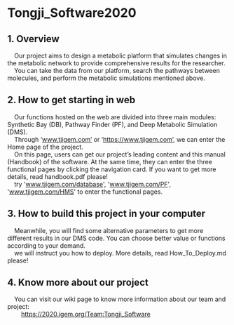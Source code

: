 # Tongji_Software2020
## 1. Overview

&nbsp;&nbsp;&nbsp;&nbsp;Our project aims to design a metabolic platform that simulates changes in the metabolic network to provide comprehensive results for the researcher.  
&nbsp;&nbsp;&nbsp;&nbsp;You can take the data from our platform, search the pathways between molecules, and perform the metabolic simulations mentioned above.  
  
## 2. How to get starting in web

&nbsp;&nbsp;&nbsp;&nbsp;Our functions hosted on the web are divided into three main modules: Synthetic Bay (DB), Pathway Finder (PF), and Deep Metabolic Simulation (DMS).   
&nbsp;&nbsp;&nbsp;&nbsp;Through ‘www.tjigem.com’ or ‘https://www.tjigem.com’, we can enter the Home page of the project.  
&nbsp;&nbsp;&nbsp;&nbsp;On this page, users can get our project’s leading content and this manual (Handbook) of the software. At the same time, they can enter the three functional pages by clicking the navigation card. If you want to get more details, read handbook.pdf please!  
&nbsp;&nbsp;&nbsp;&nbsp;try 'www.tjigem.com/database', 'www.tjigem.com/PF', 'www.tjigem.com/HMS' to enter the functional pages.  
  
## 3. How to build this project in your computer
 
&nbsp;&nbsp;&nbsp;&nbsp;Meanwhile, you will find some alternative parameters to get more different results in our DMS code. You can choose better value or functions according to your demand.   
&nbsp;&nbsp;&nbsp;&nbsp;we will instruct you how to deploy. More details, read How_To_Deploy.md please!  

## 4. Know more about our project
&nbsp;&nbsp;&nbsp;&nbsp;You can visit our wiki page to know more information about our team and project:  
&nbsp;&nbsp;&nbsp;&nbsp;&nbsp;&nbsp;&nbsp;&nbsp;https://2020.igem.org/Team:Tongji_Software



